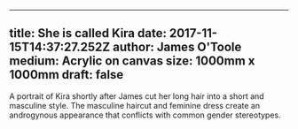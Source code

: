
---
title: She is called Kira
date: 2017-11-15T14:37:27.252Z
author: James O'Toole
medium: Acrylic on canvas
size: 1000mm x 1000mm
draft: false
---

A portrait of Kira shortly after James cut her long hair into a short and masculine style. The masculine haircut and feminine dress create an androgynous appearance that conflicts with common gender stereotypes.
